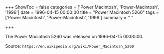 +++
ShowToc = false
categories = ['Power Macintosh', 'Power-Macintosh', '1996']
date = 1996-04-15 00:00:00
title = "Power Macintosh 5260"
tags = ['Power Macintosh', 'Power-Macintosh', '1996']
summary = " "

+++

The Power Macintosh 5260 was released on 1996-04-15 00:00:00.

Source: `https://en.wikipedia.org/wiki/Power_Macintosh_5260`



